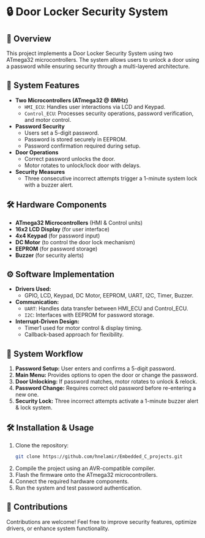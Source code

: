 # 🔒 Door Locker Security System

## 📌 Overview
This project implements a Door Locker Security System using two ATmega32 microcontrollers. The system allows users to unlock a door using a password while ensuring security through a multi-layered architecture.

## 🎯 System Features
- **Two Microcontrollers (ATmega32 @ 8MHz)**
  - `HMI_ECU`: Handles user interactions via LCD and Keypad.
  - `Control_ECU`: Processes security operations, password verification, and motor control.
- **Password Security**
  - Users set a 5-digit password.
  - Password is stored securely in EEPROM.
  - Password confirmation required during setup.
- **Door Operations**
  - Correct password unlocks the door.
  - Motor rotates to unlock/lock door with delays.
- **Security Measures**
  - Three consecutive incorrect attempts trigger a 1-minute system lock with a buzzer alert.
  
## 🛠 Hardware Components
- **ATmega32 Microcontrollers** (HMI & Control units)
- **16x2 LCD Display** (for user interface)
- **4x4 Keypad** (for password input)
- **DC Motor** (to control the door lock mechanism)
- **EEPROM** (for password storage)
- **Buzzer** (for security alerts)

## ⚙️ Software Implementation
- **Drivers Used:**
  - GPIO, LCD, Keypad, DC Motor, EEPROM, UART, I2C, Timer, Buzzer.
- **Communication:**
  - `UART`: Handles data transfer between HMI_ECU and Control_ECU.
  - `I2C`: Interfaces with EEPROM for password storage.
- **Interrupt-Driven Design:**
  - Timer1 used for motor control & display timing.
  - Callback-based approach for flexibility.

## 🚀 System Workflow
1. **Password Setup:** User enters and confirms a 5-digit password.
2. **Main Menu:** Provides options to open the door or change the password.
3. **Door Unlocking:** If password matches, motor rotates to unlock & relock.
4. **Password Change:** Requires correct old password before re-entering a new one.
5. **Security Lock:** Three incorrect attempts activate a 1-minute buzzer alert & lock system.

## 🛠 Installation & Usage
1. Clone the repository:
   ```sh
   git clone https://github.com/hnelamir/Embedded_C_projects.git
   ```
2. Compile the project using an AVR-compatible compiler.
3. Flash the firmware onto the ATmega32 microcontrollers.
4. Connect the required hardware components.
5. Run the system and test password authentication.

## 🤝 Contributions
Contributions are welcome! Feel free to improve security features, optimize drivers, or enhance system functionality.

